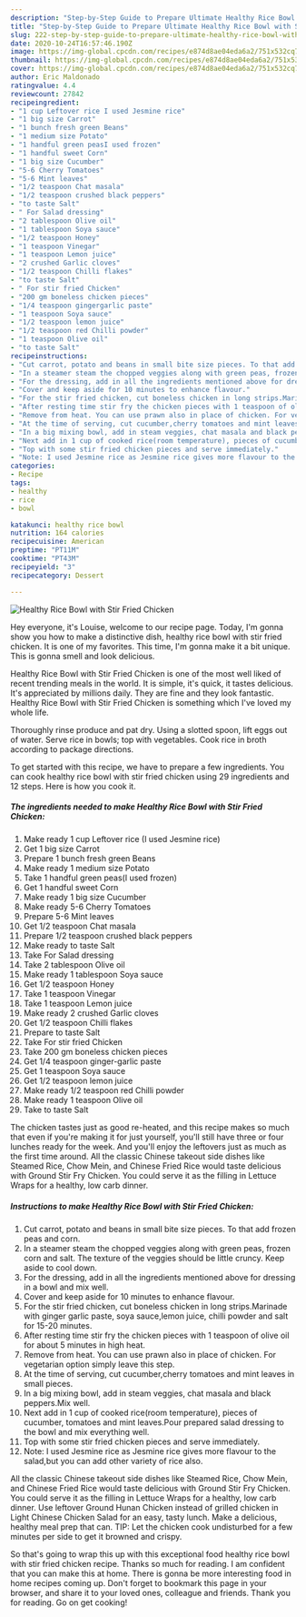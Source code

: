 ```yaml
---
description: "Step-by-Step Guide to Prepare Ultimate Healthy Rice Bowl with Stir Fried Chicken"
title: "Step-by-Step Guide to Prepare Ultimate Healthy Rice Bowl with Stir Fried Chicken"
slug: 222-step-by-step-guide-to-prepare-ultimate-healthy-rice-bowl-with-stir-fried-chicken
date: 2020-10-24T16:57:46.190Z
image: https://img-global.cpcdn.com/recipes/e874d8ae04eda6a2/751x532cq70/healthy-rice-bowl-with-stir-fried-chicken-recipe-main-photo.jpg
thumbnail: https://img-global.cpcdn.com/recipes/e874d8ae04eda6a2/751x532cq70/healthy-rice-bowl-with-stir-fried-chicken-recipe-main-photo.jpg
cover: https://img-global.cpcdn.com/recipes/e874d8ae04eda6a2/751x532cq70/healthy-rice-bowl-with-stir-fried-chicken-recipe-main-photo.jpg
author: Eric Maldonado
ratingvalue: 4.4
reviewcount: 27842
recipeingredient:
- "1 cup Leftover rice I used Jesmine rice"
- "1 big size Carrot"
- "1 bunch fresh green Beans"
- "1 medium size Potato"
- "1 handful green peasI used frozen"
- "1 handful sweet Corn"
- "1 big size Cucumber"
- "5-6 Cherry Tomatoes"
- "5-6 Mint leaves"
- "1/2 teaspoon Chat masala"
- "1/2 teaspoon crushed black peppers"
- "to taste Salt"
- " For Salad dressing"
- "2 tablespoon Olive oil"
- "1 tablespoon Soya sauce"
- "1/2 teaspoon Honey"
- "1 teaspoon Vinegar"
- "1 teaspoon Lemon juice"
- "2 crushed Garlic cloves"
- "1/2 teaspoon Chilli flakes"
- "to taste Salt"
- " For stir fried Chicken"
- "200 gm boneless chicken pieces"
- "1/4 teaspoon gingergarlic paste"
- "1 teaspoon Soya sauce"
- "1/2 teaspoon lemon juice"
- "1/2 teaspoon red Chilli powder"
- "1 teaspoon Olive oil"
- "to taste Salt"
recipeinstructions:
- "Cut carrot, potato and beans in small bite size pieces. To that add frozen peas and corn."
- "In a steamer steam the chopped veggies along with green peas, frozen corn and salt. The texture of the veggies should be little cruncy. Keep aside to cool down."
- "For the dressing, add in all the ingredients mentioned above for dressing in a bowl and mix well."
- "Cover and keep aside for 10 minutes to enhance flavour."
- "For the stir fried chicken, cut boneless chicken in long strips.Marinade with ginger garlic paste, soya sauce,lemon juice, chilli powder and salt for 15-20 minutes."
- "After resting time stir fry the chicken pieces with 1 teaspoon of olive oil for about 5 minutes in high heat."
- "Remove from heat. You can use prawn also in place of chicken. For vegetarian option simply leave this step."
- "At the time of serving, cut cucumber,cherry tomatoes and mint leaves in small pieces."
- "In a big mixing bowl, add in steam veggies, chat masala and black peppers.Mix well."
- "Next add in 1 cup of cooked rice(room temperature), pieces of cucumber, tomatoes and mint leaves.Pour prepared salad dressing to the bowl and mix everything well."
- "Top with some stir fried chicken pieces and serve immediately."
- "Note: I used Jesmine rice as Jesmine rice gives more flavour to the salad,but you can add other variety of rice also."
categories:
- Recipe
tags:
- healthy
- rice
- bowl

katakunci: healthy rice bowl 
nutrition: 164 calories
recipecuisine: American
preptime: "PT11M"
cooktime: "PT43M"
recipeyield: "3"
recipecategory: Dessert

---
```



![Healthy Rice Bowl with Stir Fried Chicken](https://img-global.cpcdn.com/recipes/e874d8ae04eda6a2/751x532cq70/healthy-rice-bowl-with-stir-fried-chicken-recipe-main-photo.jpg)

Hey everyone, it's Louise, welcome to our recipe page. Today, I'm gonna show you how to make a distinctive dish, healthy rice bowl with stir fried chicken. It is one of my favorites. This time, I'm gonna make it a bit unique. This is gonna smell and look delicious.

Healthy Rice Bowl with Stir Fried Chicken is one of the most well liked of recent trending meals in the world. It is simple, it's quick, it tastes delicious. It's appreciated by millions daily. They are fine and they look fantastic. Healthy Rice Bowl with Stir Fried Chicken is something which I've loved my whole life.

Thoroughly rinse produce and pat dry. Using a slotted spoon, lift eggs out of water. Serve rice in bowls; top with vegetables. Cook rice in broth according to package directions.


To get started with this recipe, we have to prepare a few ingredients. You can cook healthy rice bowl with stir fried chicken using 29 ingredients and 12 steps. Here is how you cook it.

<!--inarticleads1-->

##### The ingredients needed to make Healthy Rice Bowl with Stir Fried Chicken:

1. Make ready 1 cup Leftover rice (I used Jesmine rice)
1. Get 1 big size Carrot
1. Prepare 1 bunch fresh green Beans
1. Make ready 1 medium size Potato
1. Take 1 handful green peas(I used frozen)
1. Get 1 handful sweet Corn
1. Make ready 1 big size Cucumber
1. Make ready 5-6 Cherry Tomatoes
1. Prepare 5-6 Mint leaves
1. Get 1/2 teaspoon Chat masala
1. Prepare 1/2 teaspoon crushed black peppers
1. Make ready to taste Salt
1. Take  For Salad dressing
1. Take 2 tablespoon Olive oil
1. Make ready 1 tablespoon Soya sauce
1. Get 1/2 teaspoon Honey
1. Take 1 teaspoon Vinegar
1. Take 1 teaspoon Lemon juice
1. Make ready 2 crushed Garlic cloves
1. Get 1/2 teaspoon Chilli flakes
1. Prepare to taste Salt
1. Take  For stir fried Chicken
1. Take 200 gm boneless chicken pieces
1. Get 1/4 teaspoon ginger-garlic paste
1. Get 1 teaspoon Soya sauce
1. Get 1/2 teaspoon lemon juice
1. Make ready 1/2 teaspoon red Chilli powder
1. Make ready 1 teaspoon Olive oil
1. Take to taste Salt


The chicken tastes just as good re-heated, and this recipe makes so much that even if you&#39;re making it for just yourself, you&#39;ll still have three or four lunches ready for the week. And you&#39;ll enjoy the leftovers just as much as the first time around. All the classic Chinese takeout side dishes like Steamed Rice, Chow Mein, and Chinese Fried Rice would taste delicious with Ground Stir Fry Chicken. You could serve it as the filling in Lettuce Wraps for a healthy, low carb dinner. 

<!--inarticleads2-->

##### Instructions to make Healthy Rice Bowl with Stir Fried Chicken:

1. Cut carrot, potato and beans in small bite size pieces. To that add frozen peas and corn.
1. In a steamer steam the chopped veggies along with green peas, frozen corn and salt. The texture of the veggies should be little cruncy. Keep aside to cool down.
1. For the dressing, add in all the ingredients mentioned above for dressing in a bowl and mix well.
1. Cover and keep aside for 10 minutes to enhance flavour.
1. For the stir fried chicken, cut boneless chicken in long strips.Marinade with ginger garlic paste, soya sauce,lemon juice, chilli powder and salt for 15-20 minutes.
1. After resting time stir fry the chicken pieces with 1 teaspoon of olive oil for about 5 minutes in high heat.
1. Remove from heat. You can use prawn also in place of chicken. For vegetarian option simply leave this step.
1. At the time of serving, cut cucumber,cherry tomatoes and mint leaves in small pieces.
1. In a big mixing bowl, add in steam veggies, chat masala and black peppers.Mix well.
1. Next add in 1 cup of cooked rice(room temperature), pieces of cucumber, tomatoes and mint leaves.Pour prepared salad dressing to the bowl and mix everything well.
1. Top with some stir fried chicken pieces and serve immediately.
1. Note: I used Jesmine rice as Jesmine rice gives more flavour to the salad,but you can add other variety of rice also.


All the classic Chinese takeout side dishes like Steamed Rice, Chow Mein, and Chinese Fried Rice would taste delicious with Ground Stir Fry Chicken. You could serve it as the filling in Lettuce Wraps for a healthy, low carb dinner. Use leftover Ground Hunan Chicken instead of grilled chicken in Light Chinese Chicken Salad for an easy, tasty lunch. Make a delicious, healthy meal prep that can. TIP: Let the chicken cook undisturbed for a few minutes per side to get it browned and crispy. 

So that's going to wrap this up with this exceptional food healthy rice bowl with stir fried chicken recipe. Thanks so much for reading. I am confident that you can make this at home. There is gonna be more interesting food in home recipes coming up. Don't forget to bookmark this page in your browser, and share it to your loved ones, colleague and friends. Thank you for reading. Go on get cooking!
